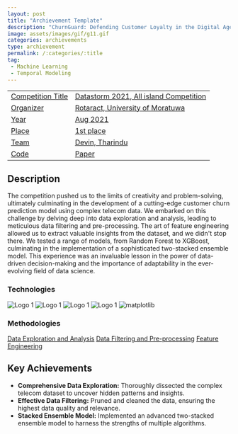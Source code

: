 ```yaml
---
layout: post
title: "Archievement Template"
description: "ChurnGuard: Defending Customer Loyalty in the Digital Age"
image: assets/images/gif/g11.gif
categories: archievements
type: archievement
permalink: /:categories/:title
tag:
 - Machine Learning
 - Temporal Modeling
---
```


<div id="main">
	<section id="one">
        <div class="inner no-padding" >
            <div class="table-container">
            <table>
                <tr>
                    <td class="first-column"><a href="#" class="special small disable">Competition Title</a></td>
                    <td class="second-column"><a href="#" class="small disable">Datastorm 2021, All island Competition</a></td>
                </tr>
                <tr>
                    <td class="first-column"><a href="#" class="special small disable">Organizer</a></td>
                    <td class="second-column"><a href="#" class="small disable">Rotaract, University of Moratuwa</a></td>
                </tr>
                <tr>
                    <td class="first-column"><a href="#" class="special small disable">Year</a></td>
                    <td class="second-column"><a href="#" class="small disable">Aug 2021</a></td>
                </tr>
                <tr>
                    <td class="first-column"><a href="#" class="special small disable">Place</a></td>
                    <td class="second-column"><a href="#" class="small disable">1st place</a></td>
                </tr>
                <tr>
                    <td class="first-column"><a href="#" class="special small disable">Team</a></td>
                    <td class="second-column"><a href="#" class="small disable">Devin, Tharindu</a></td>
                </tr>
                <tr>
                    <td class="first-column"><a href="https://github.com/BoTZ-TND/DataStorm-Final-2021" class="button special small"><i class="fab fa-github"></i>Code</a></td>
                    <td class="second-column"><a href="#" class="button special small disable"><i class="fa fa-file-pdf-o"></i>Paper</a></td>
                </tr>
            </table>
            </div>
        </div>
    </section>
	<section id='second'>
		<div class="inner no-padding">
			<div>
				<h2>Description</h2>
				<p> The competition pushed us to the limits of creativity and problem-solving, ultimately culminating in the development of a cutting-edge customer churn prediction model using complex telecom data. We embarked on this challenge by delving deep into data exploration and analysis, leading to meticulous data filtering and pre-processing. The art of feature engineering allowed us to extract valuable insights from the dataset, and we didn't stop there. We tested a range of models, from Random Forest to XGBoost, culminating in the implementation of a sophisticated two-stacked ensemble model. This experience was an invaluable lesson in the power of data-driven decision-making and the importance of adaptability in the ever-evolving field of data science.</p>
			</div>
			<div class="row">
				<div class="6u 12u$(small)">
					<h3>Technologies</h3>
					<div class='logos-container'>
						<img src="{% link assets/images/logos/python.png %}" alt="Logo 1" class="logos">
						<img src="{% link assets/images/logos/sk_learn.png %}" alt="Logo 1" class="logos">
						<img src="{% link assets/images/logos/numpy.png %}" alt="Logo 1" class="logos">
						<img src="{% link assets/images/logos/pandas.png %}" alt="Logo 1" class="logos">
						<img src="{% link assets/images/logos/matplotlib.png %}" alt="matplotlib" class="logos">
					</div>
				</div>
				<div class="6u$ 12u$(small) ">
					<h3>Methodologies</h3>
					<p>
                        <a href="#" class="button small disable">Data Exploration and Analysis</a>
                        <a href="#" class="button small disable">Data Filtering and Pre-processing</a>
                        <a href="#" class="button small disable">Feature Engineering</a>
                    </p>
				</div>
			</div>
		</div>
	</section>
	<section id='third'>
		<div class="inner no-padding">
			<div>
				<h2>Key Achievements</h2>
                <ul class='fa-ul'>
                    <li><i class="fa-li fa fa-check-square"></i><b>Comprehensive Data Exploration:</b> Thoroughly dissected the complex telecom dataset to uncover hidden patterns and insights.</li>
                    <li><i class="fa-li fa fa-check-square"></i><b>Effective Data Filtering:</b> Pruned and cleaned the data, ensuring the highest data quality and relevance.</li>
                    <li><i class="fa-li fa fa-check-square"></i><b>Stacked Ensemble Model:</b> Implemented an advanced two-stacked ensemble model to harness the strengths of multiple algorithms.</li>
                </ul>
			</div>
		</div>
	</section>
</div>
